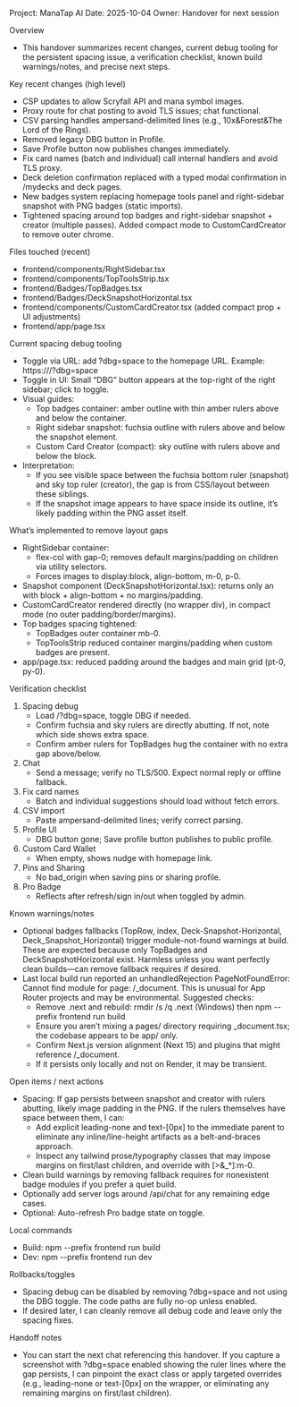 Project: ManaTap AI
Date: 2025-10-04
Owner: Handover for next session

Overview
- This handover summarizes recent changes, current debug tooling for the persistent spacing issue, a verification checklist, known build warnings/notes, and precise next steps.

Key recent changes (high level)
- CSP updates to allow Scryfall API and mana symbol images.
- Proxy route for chat posting to avoid TLS issues; chat functional.
- CSV parsing handles ampersand-delimited lines (e.g., 10x&Forest&The Lord of the Rings).
- Removed legacy DBG button in Profile.
- Save Profile button now publishes changes immediately.
- Fix card names (batch and individual) call internal handlers and avoid TLS proxy.
- Deck deletion confirmation replaced with a typed modal confirmation in /mydecks and deck pages.
- New badges system replacing homepage tools panel and right-sidebar snapshot with PNG badges (static imports).
- Tightened spacing around top badges and right-sidebar snapshot + creator (multiple passes). Added compact mode to CustomCardCreator to remove outer chrome.

Files touched (recent)
- frontend/components/RightSidebar.tsx
- frontend/components/TopToolsStrip.tsx
- frontend/Badges/TopBadges.tsx
- frontend/Badges/DeckSnapshotHorizontal.tsx
- frontend/components/CustomCardCreator.tsx (added compact prop + UI adjustments)
- frontend/app/page.tsx

Current spacing debug tooling
- Toggle via URL: add ?dbg=space to the homepage URL. Example: https://<host>/?dbg=space
- Toggle in UI: Small “DBG” button appears at the top-right of the right sidebar; click to toggle.
- Visual guides:
  - Top badges container: amber outline with thin amber rulers above and below the container.
  - Right sidebar snapshot: fuchsia outline with rulers above and below the snapshot element.
  - Custom Card Creator (compact): sky outline with rulers above and below the block.
- Interpretation:
  - If you see visible space between the fuchsia bottom ruler (snapshot) and sky top ruler (creator), the gap is from CSS/layout between these siblings.
  - If the snapshot image appears to have space inside its outline, it’s likely padding within the PNG asset itself.

What’s implemented to remove layout gaps
- RightSidebar container:
  - flex-col with gap-0; removes default margins/padding on children via utility selectors.
  - Forces images to display:block, align-bottom, m-0, p-0.
- Snapshot component (DeckSnapshotHorizontal.tsx): returns only an <img> with block + align-bottom + no margins/padding.
- CustomCardCreator rendered directly (no wrapper div), in compact mode (no outer padding/border/margins).
- Top badges spacing tightened:
  - TopBadges outer container mb-0.
  - TopToolsStrip reduced container margins/padding when custom badges are present.
- app/page.tsx: reduced padding around the badges and main grid (pt-0, py-0).

Verification checklist
1) Spacing debug
   - Load /?dbg=space, toggle DBG if needed.
   - Confirm fuchsia and sky rulers are directly abutting. If not, note which side shows extra space.
   - Confirm amber rulers for TopBadges hug the container with no extra gap above/below.
2) Chat
   - Send a message; verify no TLS/500. Expect normal reply or offline fallback.
3) Fix card names
   - Batch and individual suggestions should load without fetch errors.
4) CSV import
   - Paste ampersand-delimited lines; verify correct parsing.
5) Profile UI
   - DBG button gone; Save profile button publishes to public profile.
6) Custom Card Wallet
   - When empty, shows nudge with homepage link.
7) Pins and Sharing
   - No bad_origin when saving pins or sharing profile.
8) Pro Badge
   - Reflects after refresh/sign in/out when toggled by admin.

Known warnings/notes
- Optional badges fallbacks (TopRow, index, Deck-Snapshot-Horizontal, Deck_Snapshot_Horizontal) trigger module-not-found warnings at build. These are expected because only TopBadges and DeckSnapshotHorizontal exist. Harmless unless you want perfectly clean builds—can remove fallback requires if desired.
- Last local build run reported an unhandledRejection PageNotFoundError: Cannot find module for page: /_document. This is unusual for App Router projects and may be environmental. Suggested checks:
  - Remove .next and rebuild: rmdir /s /q .next (Windows) then npm --prefix frontend run build
  - Ensure you aren’t mixing a pages/ directory requiring _document.tsx; the codebase appears to be app/ only.
  - Confirm Next.js version alignment (Next 15) and plugins that might reference /_document.
  - If it persists only locally and not on Render, it may be transient.

Open items / next actions
- Spacing: If gap persists between snapshot and creator with rulers abutting, likely image padding in the PNG. If the rulers themselves have space between them, I can:
  - Add explicit leading-none and text-[0px] to the immediate parent to eliminate any inline/line-height artifacts as a belt-and-braces approach.
  - Inspect any tailwind prose/typography classes that may impose margins on first/last children, and override with [>&_*]:m-0.
- Clean build warnings by removing fallback requires for nonexistent badge modules if you prefer a quiet build.
- Optionally add server logs around /api/chat for any remaining edge cases.
- Optional: Auto-refresh Pro badge state on toggle.

Local commands
- Build: npm --prefix frontend run build
- Dev: npm --prefix frontend run dev

Rollbacks/toggles
- Spacing debug can be disabled by removing ?dbg=space and not using the DBG toggle. The code paths are fully no-op unless enabled.
- If desired later, I can cleanly remove all debug code and leave only the spacing fixes.

Handoff notes
- You can start the next chat referencing this handover. If you capture a screenshot with ?dbg=space enabled showing the ruler lines where the gap persists, I can pinpoint the exact class or apply targeted overrides (e.g., leading-none or text-[0px] on the wrapper, or eliminating any remaining margins on first/last children).
